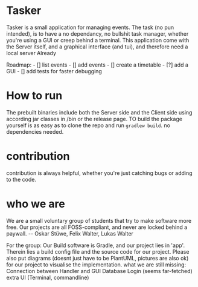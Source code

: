 # Tasker
Tasker is a small application for managing events.
The task (no pun intended), is to have a no dependancy, no bullshit task manager, whether you're using a GUI or creep behind a terminal.
This application come with the Server itself, and a graphical interface (and tui), and therefore need a local server Already

Roadmap:
    - [] list events
    - [] add events
    - [] create a timetable
    - [?] add a GUI
    - [] add tests for faster debugging

# How to run
The prebuilt binaries include both the Server side and the Client side using according jar classes in /bin or the release page.
TO build the package yourself is as easy as to clone the repo and run `` gradlew build ``. no dependencies needed. 

# contribution
contribution is always helpful, whether you're just catching bugs or adding to the code.

# who we are
We are a small voluntary group of students that try to make software more free. Our projects are all FOSS-compliant, and never are locked behind a paywall.
-- Oskar Stüwe, Felix Walter, Lukas Walter

For the group:
Our Build software is Gradle, and our project lies in 'app'. Therein lies a build config file and the source code for our project. Please also put diagrams (doesnt just have to be PlantUML, pictures are also ok) for our project to visualise the implementation.
what we are still missing:
Connection between Handler and GUI
Database
Login (seems far-fetched)
extra UI (Terminal, commandline)

